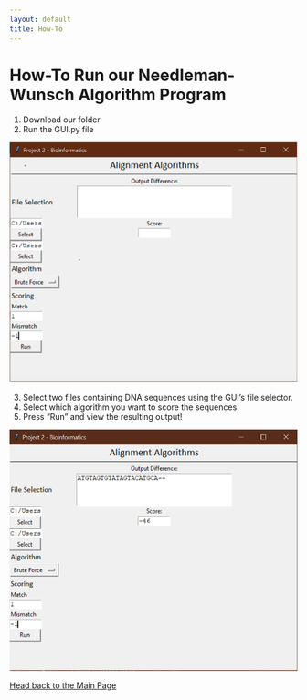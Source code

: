 ```yaml
---
layout: default
title: How-To
---
```

# How-To Run our Needleman-Wunsch Algorithm Program

1.	Download our folder
2.	Run the GUI.py file
 
![Picture](images/HowtoPicture1.png)
 
3.	Select two files containing DNA sequences using the GUI’s file selector.
4.	Select which algorithm you want to score the sequences.
5.	Press “Run” and view the resulting output!

![Picture](images/image.png)

[Head back to the Main Page](https://jsebcort.github.io/NeedlemanWunsch/)
